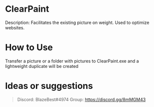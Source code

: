 # ClearPaint

Description: Facilitates the existing picture on weight. Used to optimize websites.

# How to Use
Transfer a picture or a folder with pictures to ClearPaint.exe and a lightweight duplicate will be created

# Ideas or suggestions
> Discord: BlazeBest#4974
> Group: https://discord.gg/8mMGM43

